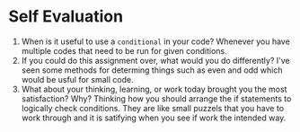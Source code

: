 # Self Evaluation

1. When is it useful to use a `conditional` in your code? 
Whenever you have multiple codes that need to be run for given conditions.
1. If you could do this assignment over, what would you do differently?
I've seen some methods for determing things such as even and odd which would be usful for small code.
1. What about your thinking, learning, or work today brought you the most satisfaction? Why?
Thinking how you should arrange the if statements to logically check conditions. They are like small puzzels that you have to work through and it is satifying when you see if work the intended way.
